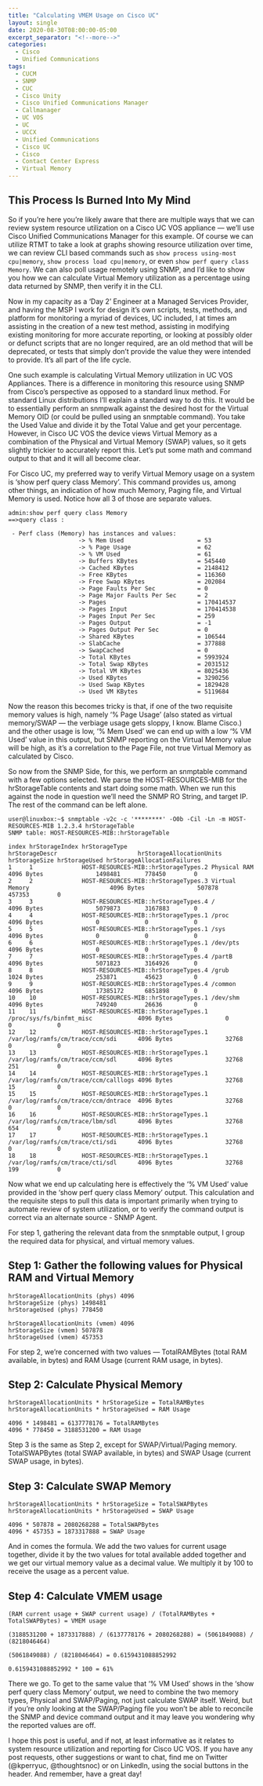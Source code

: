 ```yaml
---
title: "Calculating VMEM Usage on Cisco UC"
layout: single
date: 2020-08-30T08:00:00-05:00
excerpt_separator: "<!--more-->"
categories:
  - Cisco
  - Unified Communications
tags:
  - CUCM
  - SNMP
  - CUC
  - Cisco Unity
  - Cisco Unified Communications Manager
  - Callmanager
  - UC VOS
  - UC
  - UCCX
  - Unified Communications
  - Cisco UC
  - Cisco
  - Contact Center Express
  - Virtual Memory
---
```


## This Process Is Burned Into My Mind

So if you’re here you’re likely aware that there are multiple ways that we can review system resource utilization on a Cisco UC VOS appliance — we’ll use Cisco Unified Communications Manager for this example.<!--more--> Of course we can utilize RTMT to take a look at graphs showing resource utilization over time, we can review CLI based commands such as ```show process using-most cpu|memory```, ```show process load cpu|memory```, or even ```show perf query class Memory```. We can also poll usage remotely using SNMP, and I’d like to show you how we can calculate Virtual Memory utilization as a percentage using data returned by SNMP, then verify it in the CLI.

Now in my capacity as a ‘Day 2’ Engineer at a Managed Services Provider, and having the MSP I work for design it’s own scripts, tests, methods, and platform for monitoring a myriad of devices, UC included, I at times am assisting in the creation of a new test method, assisting in modifying existing monitoring for more accurate reporting, or looking at possibly older or defunct scripts that are no longer required, are an old method that will be deprecated, or tests that simply don’t provide the value they were intended to provide. It’s all part of the life cycle.

One such example is calculating Virtual Memory utilization in UC VOS Appliances. There is a difference in monitoring this resource using SNMP from Cisco’s perspective as opposed to a standard linux method. For standard Linux distributions I’ll explain a standard way to do this. It would be to essentially perform an snmpwalk against the desired host for the Virtual Memory OID (or could be pulled using an snmptable command). You take the Used Value and divide it by the Total Value and get your percentage. However, in Cisco UC VOS the device views Virtual Memory as a combination of the Physical and Virtual Memory (SWAP) values, so it gets slightly trickier to accurately report this. Let’s put some math and command output to that and it will all become clear.

For Cisco UC, my preferred way to verify Virtual Memory usage on a system is ‘show perf query class Memory’. This command provides us, among other things, an indication of how much Memory, Paging file, and Virtual Memory is used. Notice how all 3 of those are separate values.

```text
admin:show perf query class Memory
==>query class :

 - Perf class (Memory) has instances and values:
                    -> % Mem Used                     = 53
                    -> % Page Usage                   = 62
                    -> % VM Used                      = 61
                    -> Buffers KBytes                 = 545440
                    -> Cached KBytes                  = 2148412
                    -> Free KBytes                    = 116360
                    -> Free Swap KBytes               = 202084
                    -> Page Faults Per Sec            = 0
                    -> Page Major Faults Per Sec      = 2
                    -> Pages                          = 170414537
                    -> Pages Input                    = 170414538
                    -> Pages Input Per Sec            = 259
                    -> Pages Output                   = -1
                    -> Pages Output Per Sec           = 0
                    -> Shared KBytes                  = 106544
                    -> SlabCache                      = 377888
                    -> SwapCached                     = 0
                    -> Total KBytes                   = 5993924
                    -> Total Swap KBytes              = 2031512
                    -> Total VM KBytes                = 8025436
                    -> Used KBytes                    = 3290256
                    -> Used Swap KBytes               = 1829428
                    -> Used VM KBytes                 = 5119684
```

Now the reason this becomes tricky is that, if one of the two requisite memory values is high, namely ‘% Page Usage’ (also stated as virtual memory/SWAP — the verbiage usage gets sloppy, I know. Blame Cisco.) and the other usage is low, ‘% Mem Used’ we can end up with a low ‘% VM Used’ value in this output, but SNMP reporting on the Virtual Memory value will be high, as it’s a correlation to the Page File, not true Virtual Memory as calculated by Cisco.

So now from the SNMP Side, for this, we perform an snmptable command with a few options selected. We parse the HOST-RESOURCES-MIB for the hrStorageTable contents and start doing some math. When we run this against the node in question we’ll need the SNMP RO String, and target IP. The rest of the command can be left alone.

```text
user@linuxbox:~$ snmptable -v2c -c '********' -O0b -Cil -Ln -m HOST-RESOURCES-MIB 1.2.3.4 hrStorageTable
SNMP table: HOST-RESOURCES-MIB::hrStorageTable

index hrStorageIndex hrStorageType                        hrStorageDescr                       hrStorageAllocationUnits hrStorageSize hrStorageUsed hrStorageAllocationFailures
1     1              HOST-RESOURCES-MIB::hrStorageTypes.2 Physical RAM                         4096 Bytes               1498481       778450        0                   
2     2              HOST-RESOURCES-MIB::hrStorageTypes.3 Virtual Memory                       4096 Bytes               507878        457353        0                   
3     3              HOST-RESOURCES-MIB::hrStorageTypes.4 /                                    4096 Bytes               5079873       3167883       0                   
4     4              HOST-RESOURCES-MIB::hrStorageTypes.1 /proc                                4096 Bytes               0             0             0                   
5     5              HOST-RESOURCES-MIB::hrStorageTypes.1 /sys                                 4096 Bytes               0             0             0                   
6     6              HOST-RESOURCES-MIB::hrStorageTypes.1 /dev/pts                             4096 Bytes               0             0             0                   
7     7              HOST-RESOURCES-MIB::hrStorageTypes.4 /partB                               4096 Bytes               5071823       3164926       0                   
8     8              HOST-RESOURCES-MIB::hrStorageTypes.4 /grub                                1024 Bytes               253871        45623         0                   
9     9              HOST-RESOURCES-MIB::hrStorageTypes.4 /common                              4096 Bytes               17385172      6851898       0                   
10    10             HOST-RESOURCES-MIB::hrStorageTypes.1 /dev/shm                             4096 Bytes               749240        26636         0                   
11    11             HOST-RESOURCES-MIB::hrStorageTypes.1 /proc/sys/fs/binfmt_misc             4096 Bytes               0             0             0                   
12    12             HOST-RESOURCES-MIB::hrStorageTypes.1 /var/log/ramfs/cm/trace/ccm/sdi      4096 Bytes               32768         0             0                   
13    13             HOST-RESOURCES-MIB::hrStorageTypes.1 /var/log/ramfs/cm/trace/ccm/sdl      4096 Bytes               32768         251           0                   
14    14             HOST-RESOURCES-MIB::hrStorageTypes.1 /var/log/ramfs/cm/trace/ccm/calllogs 4096 Bytes               32768         15            0                   
15    15             HOST-RESOURCES-MIB::hrStorageTypes.1 /var/log/ramfs/cm/trace/ccm/dntrace  4096 Bytes               32768         0             0                   
16    16             HOST-RESOURCES-MIB::hrStorageTypes.1 /var/log/ramfs/cm/trace/lbm/sdl      4096 Bytes               32768         654           0                   
17    17             HOST-RESOURCES-MIB::hrStorageTypes.1 /var/log/ramfs/cm/trace/cti/sdi      4096 Bytes               32768         0             0                   
18    18             HOST-RESOURCES-MIB::hrStorageTypes.1 /var/log/ramfs/cm/trace/cti/sdl      4096 Bytes               32768         199           0                   
```

Now what we end up calculating here is effectively the ‘% VM Used’ value provided in the ‘show perf query class Memory’ output. This calculation and the requisite steps to pull this data is important primarily when trying to automate review of system utilization, or to verify the command output is correct via an alternate source - SNMP Agent.

For step 1, gathering the relevant data from the snmptable output, I group the required data for physical, and virtual memory values.

## Step 1: Gather the following values for Physical RAM and Virtual Memory

```text
hrStorageAllocationUnits (phys) 4096
hrStorageSize (phys) 1498481       
hrStorageUsed (phys) 778450        

hrStorageAllocationUnits (vmem) 4096
hrStorageSize (vmem) 507878        
hrStorageUsed (vmem) 457353       
```

For step 2, we’re concerned with two values — TotalRAMBytes (total RAM available, in bytes) and RAM Usage (current RAM usage, in bytes).

## Step 2: Calculate Physical Memory

```text
hrStorageAllocationUnits * hrStorageSize = TotalRAMBytes
hrStorageAllocationUnits * hrStorageUsed = RAM Usage

4096 * 1498481 = 6137778176 = TotalRAMBytes
4096 * 778450 = 3188531200 = RAM Usage
```

Step 3 is the same as Step 2, except for SWAP/Virtual/Paging memory. TotalSWAPBytes (total SWAP available, in bytes) and SWAP Usage (current SWAP usage, in bytes).

## Step 3: Calculate SWAP Memory

```text
hrStorageAllocationUnits * hrStorageSize = TotalSWAPBytes
hrStorageAllocationUnits * hrStorageUsed = SWAP Usage

4096 * 507878 = 2080268288 = TotalSWAPBytes
4096 * 457353 = 1873317888 = SWAP Usage
```

And in comes the formula. We add the two values for current usage together, divide it by the two values for total available added together and we get our virtual memory value as a decimal value. We multiply it by 100 to receive the usage as a percent value.

## Step 4: Calculate VMEM usage

```text
(RAM current usage + SWAP current usage) / (TotalRAMBytes + TotalSWAPBytes) = VMEM usage

(3188531200 + 1873317888) / (6137778176 + 2080268288) = (5061849088) / (8218046464)

(5061849088) / (8218046464) = 0.6159431088852992

0.6159431088852992 * 100 = 61%
```

There we go. To get to the same value that ‘% VM Used’ shows in the ‘show perf query class Memory’ output, we need to combine the two memory types, Physical and SWAP/Paging, not just calculate SWAP itself. Weird, but if you’re only looking at the SWAP/Paging file you won’t be able to reconcile the SNMP and device command output and it may leave you wondering why the reported values are off.

I hope this post is useful, and if not, at least informative as it relates to system resource utilization and reporting for Cisco UC VOS. If you have any post requests, other suggestions or want to chat, find me on Twitter (@kperryuc, @thoughtsnoc) or on LinkedIn, using the social buttons in the header. And remember, have a great day!
